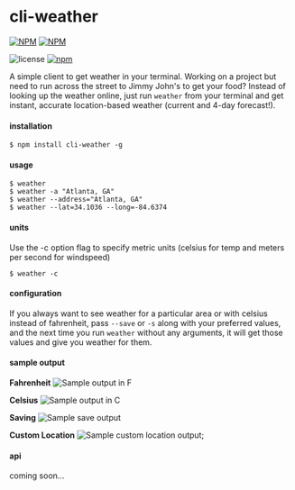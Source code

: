 # cli-weather

[![NPM](https://nodei.co/npm/cli-weather.png?downloads=true)](https://nodei.co/npm/cli-weather/)
[![NPM](https://nodei.co/npm-dl/cli-weather.png?months=1)](https://nodei.co/npm/cli-weather/)

![license](https://img.shields.io/badge/license-MIT-blue.svg)
[![npm](https://img.shields.io/npm/v/npm.svg)]()


A simple client to get weather in your terminal. Working on a project but need to run across the street to Jimmy John's
to get your food? Instead of looking up the weather online, just run `weather` from your terminal and get instant,
accurate location-based weather (current and 4-day forecast!).

#### installation

`$ npm install cli-weather -g`

#### usage

`$ weather`  
`$ weather -a "Atlanta, GA"`  
`$ weather --address="Atlanta, GA"`  
`$ weather --lat=34.1036 --long=-84.6374`  

#### units

Use the -c option flag to specify metric units (celsius for temp and meters per second for windspeed)

`$ weather -c`  

#### configuration

If you always want to see weather for a particular area or with celsius instead of fahrenheit, pass `--save`  or `-s` along with your preferred values, and the next time you run `weather` without any arguments, it will get those values and give you weather for them.

#### sample output
**Fahrenheit**
![Sample output in F](lib/images/f.png)

**Celsius**
![Sample output in C](lib/images/c.png)

**Saving**
![Sample save output](lib/images/s.png)

**Custom Location**
![Sample custom location output](lib/images/f.png);

#### api

coming soon...
